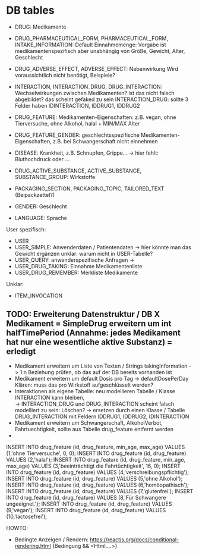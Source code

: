 # DB tables
- DRUG: Medikamente
- DRUG_PHARMACEUTICAL_FORM, PHARMACEUTICAL_FORM, INTAKE_INFORMATION:
  Default Einnahmemenge: Vorgabe ist medikamentenspezifisch aber unabhängig von Größe, Gewicht, Alter, Geschlecht
- DRUG_ADVERSE_EFFECT, ADVERSE_EFFECT: Nebenwirkung
  Wird voraussichtlich nicht benötigt, Beispiele?
- INTERACTION, INTERACTION_DRUG, DRUG_INTERACTION: Wechselwirkungen zwischen Medikamenten?
  ist das nicht falsch abgebildet?
  das scheint gefaked zu sein
  INTERACTION_DRUG: sollte 3 Felder haben
  IDINTERACTION, IDDRUG1, IDDRUG2
- DRUG_FEATURE: Medikamenten-Eigenschaften: z.B. vegan, ohne Tierversuche, ohne Alkohol, halal + MIN/MAX Alter
- DRUG_FEATURE_GENDER: geschlechtsspezifische Medikamenten-Eigenschaften, z.B. bei Schwangerschaft nicht einnehmen

- DISEASE: Krankheit, z.B. Schnupfen, Grippe... -> hier fehlt: Bluthochdruck oder ...

- DRUG_ACTIVE_SUBSTANCE, ACTIVE_SUBSTANCE, SUBSTANCE_GROUP: Wirkstoffe

- PACKAGING_SECTION, PACKAGING_TOPIC, TAILORED_TEXT (Beipackzettel?)

- GENDER: Geschlecht
- LANGUAGE: Sprache

User spezifisch:
- USER
- USER_SIMPLE: Anwenderdaten / Patientendaten -> hier könnte man das Gewicht ergänzen
  unklar: warum nicht in USER-Tabelle?
- USER_QUERY: anwenderspezifische Anfragen -> 
- USER_DRUG_TAKING:    Einnahme Medikamentenliste 
- USER_DRUG_REMEMBER:  Merkliste Medikamente


Unklar:
- ITEM_INVOCATION


TODO: Erweiterung Datenstruktur / DB
X Medikament = SimpleDrug erweitern um int halfTimePeriod
  (Annahme: jedes Medikament hat nur eine wesentliche aktive Substanz) = erledigt
-   
  
- Medikament erweitern um Liste von Texten / Strings takingInformation -> 1:n Beziehung
  prüfen, ob das auf der DB bereits vorhanden ist
- Medikament erweitern um default Dosis pro Tag -> defaultDosePerDay
  Klären: muss das pro Wirkstoff aufgeschlüsselt werden?
- Interaktionen als eigene Tabelle: neu modellieren
  Tabelle / Klasse INTERACTION kann bleiben,  
  -> INTERACTION_DRUG und DRUG_INTERACTION scheint falsch modelliert zu sein: Löschen?
  -> ersetzen durch einen Klasse / Tabelle DRUG_INTERACTION mit Feldern IDDRUG1, IDDRUG2, IDINTERACTION
- Medikament erweitern um Schwangerschaft, AlkoholVerbot, Fahrtuechtigkeit, sollte aus Tabelle drug_feature entfernt werden
- 


INSERT INTO drug_feature (id, drug_feature, min_age, max_age) VALUES (1,'ohne Tierversuche', 0, 0);
INSERT INTO drug_feature (id, drug_feature) VALUES (2,'halal');
INSERT INTO drug_feature (id, drug_feature, min_age, max_age) VALUES (3,'beeinträchtigt die Fahrtüchtigkeit', 16, 0);
INSERT INTO drug_feature (id, drug_feature) VALUES (4,'verschreibungspflichtig');
INSERT INTO drug_feature (id, drug_feature) VALUES (5,'ohne Alkohol');
INSERT INTO drug_feature (id, drug_feature) VALUES (6,'homöopathisch');
INSERT INTO drug_feature (id, drug_feature) VALUES (7,'glutenfrei');
INSERT INTO drug_feature (id, drug_feature) VALUES (8,'Für Schwangere ungeeignet.');
INSERT INTO drug_feature (id, drug_feature) VALUES (9,'vegan');
INSERT INTO drug_feature (id, drug_feature) VALUES (10,'lactosefrei');


HOWTO:
- Bedingte Anzeigen / Rendern: https://reactjs.org/docs/conditional-rendering.html
  {Bedingung && <Html....>}